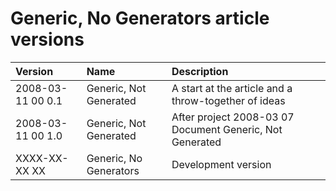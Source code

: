 ﻿Generic, No Generators article versions
=======================================

|Version|Name|Description|
| :- | :- | :- |
|2008-03-11 00  0.1|Generic, Not Generated|A start at the article and a throw-together of ideas|
|2008-03-11 00  1.0|Generic, Not Generated|After project  2008-03 07  Document Generic, Not Generated|
|XXXX-XX-XX XX|Generic, No Generators|Development version|

